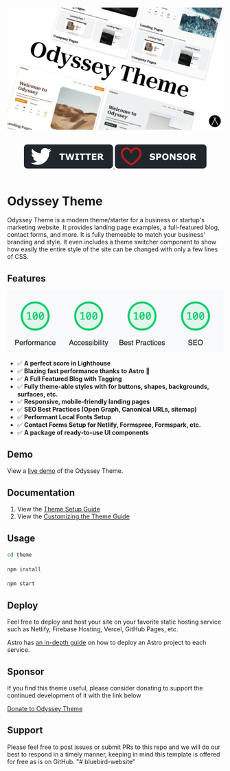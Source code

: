 <p align="center">
  <img src="assets/gh-banner.png" alt="Odyssey Theme Banner">
</p>

<br/>
<div align="center">
  <a href="https://twitter.com/jaydanurwin">
  <img src="assets/twitter-badge.svg" alt="Follow Little Sticks on Twitter"/>
</a>
  <a href="https://sapling.lemonsqueezy.com/checkout/buy/9b78751f-6382-442d-ac99-32c2318b70a0">
    <img src="assets/sponsor-badge.svg" alt="Sponsor This Repo" />
  </a>
</div>
<br/>

# Odyssey Theme

Odyssey Theme is a modern theme/starter for a business or startup's marketing website. It provides landing page examples, a full-featured blog, contact forms, and more. It is fully themeable to match your business' branding and style. It even includes a theme switcher component to show how easily the entire style of the site can be changed with only a few lines of CSS.

## Features

<p align="center">
  <img src="assets/lh-screenshot.png" alt="Screenshot of perfect score in Lighthouse benchmark">
</p>


- ✅ **A perfect score in Lighthouse**
- ✅ **Blazing fast performance thanks to Astro 🚀**
- ✅ **A Full Featured Blog with Tagging**
- ✅ **Fully theme-able styles with for buttons, shapes, backgrounds, surfaces, etc.**
- ✅ **Responsive, mobile-friendly landing pages**
- ✅ **SEO Best Practices (Open Graph, Canonical URLs, sitemap)**
- ✅ **Performant Local Fonts Setup**
- ✅ **Contact Forms Setup for Netlify, Formspree, Formspark, etc.**
- ✅ **A package of ready-to-use UI components**


## Demo

View a [live demo](https://odyssey-theme.sapling.supply/) of the Odyssey Theme.

## Documentation

1. View the [Theme Setup Guide](https://odyssey-theme.sapling.supply/theme/theme-setup)
2. View the [Customizing the Theme Guide](https://odyssey-theme.sapling.supply/theme/customizing-odyssey)

## Usage

```bash
cd theme

npm install

npm start
```

## Deploy

Feel free to deploy and host your site on your favorite static hosting service such as Netlify, Firebase Hosting, Vercel, GitHub Pages, etc.

Astro has [an in-depth guide](https://docs.astro.build/en/guides/deploy/) on how to deploy an Astro project to each service.

## Sponsor

If you find this theme useful, please consider donating to support the continued development of it with the link below

[Donate to Odyssey Theme](https://sapling.lemonsqueezy.com/checkout/buy/9b78751f-6382-442d-ac99-32c2318b70a0)

## Support

Please feel free to post issues or submit PRs to this repo and we will do our best to respond in a timely manner, keeping in mind this template is offered for free as is on GitHub.
"# bluebird-website" 
